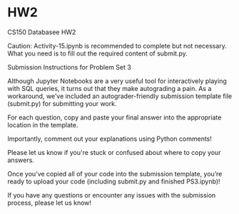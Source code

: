 # HW2
CS150 Databasee HW2

Caution: Activity-15.ipynb is recommended to complete but not necessary. What
you need is to fill out the required content of submit.py.

Submission Instructions for Problem Set 3

Although Jupyter Notebooks are a very useful tool for interactively playing with SQL queries, it turns out that they make autograding a pain. As a workaround, we’ve included an autograder-friendly submission template file (submit.py) for submitting your work.

For each question, copy and paste your final answer into the appropriate location in the template.

Importantly, comment out your explanations using Python comments!

Please let us know if you're stuck or confused about where to copy your answers.

Once you’ve copied all of your code into the submission template, you’re ready to upload your code (including submit.py and finished PS3.ipynb)!

If you have any questions or encounter any issues with the submission process, please let us know!
